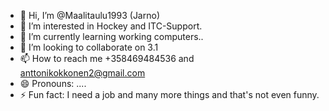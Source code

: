 - 👋 Hi, I’m @Maalitaulu1993 (Jarno) 
- 👀 I’m interested in Hockey and ITC-Support.
- 🌱 I’m currently learning working computers..
- 💞️ I’m looking to collaborate on 3.1 
- 📫 How to reach me +358469484536 and anttonikokkonen2@gmail.com
- 😄 Pronouns: ....
- ⚡ Fun fact: I need a job and many more things and that's not even funny.

<!---
Maalitaulu1993/Maalitaulu1993 is a ✨ special ✨ repository because its `README.md` (this file) appears on your GitHub profile.
You can click the Preview link to take a look at your changes.
--->

